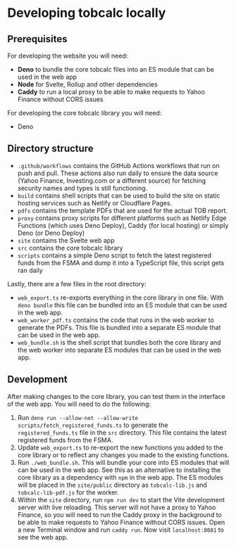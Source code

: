 # Developing tobcalc locally

## Prerequisites
For developing the website you will need:
- **Deno** to bundle the core tobcalc files into an ES module that can be used in the web app
- **Node** for Svelte, Rollup and other dependencies
- **Caddy** to run a local proxy to be able to make requests to Yahoo Finance without CORS issues

For developing the core tobcalc library you will need:
- Deno

## Directory structure

- `.github/workflows` contains the GitHub Actions workflows that run on push and pull. These actions also run daily to ensure the data source (Yahoo Finance, Investing.com or a different source) for fetching security names and types is still functioning.
- `build` contains shell scripts that can be used to build the site on static hosting services such as Netlify or Cloudflare Pages.
- `pdfs` contains the template PDFs that are used for the actual TOB report.
- `proxy` contains proxy scripts for different platforms such as Netlify Edge Functions (which uses Deno Deploy), Caddy (for local hosting) or simply Deno (or Deno Deploy)
- `site` contains the Svelte web app
- `src` contains the core tobcalc library
- `scripts` contains a simple Deno script to fetch the latest registered funds from the FSMA and dump it into a TypeScript file, this script gets ran daily

Lastly, there are a few files in the root directory:
- `web_export.ts` re-exports everything in the core library in one file. With `deno bundle` this file can be bundled into an ES module that can be used in the web app.
- `web_worker_pdf.ts` contains the code that runs in the web worker to generate the PDFs. This file is bundled into a separate ES module that can be used in the web app.
- `web_bundle.sh` is the shell script that bundles both the core library and the web worker into separate ES modules that can be used in the web app.

## Development

After making changes to the core library, you can test them in the interface of the web app. You will need to do the following:
1. Run `deno run --allow-net --allow-write scripts/fetch_registered_funds.ts` to generate the `registered_funds.ts` file in the `src` directory. This file contains the latest registered funds from the FSMA.
2. Update `web_export.ts` to re-export the new functions you added to the core library or to reflect any changes you made to the existing functions.
3. Run `./web_bundle.sh`. This will bundle your core into ES modules that will can be used in the web app. See this as an alternative to installing the core library as a dependency with `npm` in the web app. The ES modules will be placed in the `site/public` directory as `tobcalc-lib.js` and `tobcalc-lib-pdf.js` for the worker.
4. Within the `site` directory, run `npm run dev` to start the Vite development server with live reloading. This server will not have a proxy to Yahoo Finance, so you will need to run the Caddy proxy in the background to be able to make requests to Yahoo Finance without CORS issues. Open a new Terminal window and run `caddy run`. Now visit `localhost:8081` to see the web app.